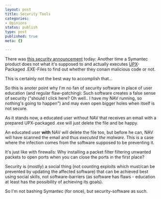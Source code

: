 ```yaml
---
layout: post
title: Security Tools
categories:
- Opinions
status: publish
type: post
published: true
meta: {}

---
```

<p>There was <a href="http://www.zdnet.com.au/news/security/0,2000061744,39180674,00.htm">this security announcement</a> today: Another time a Symantec product does not what it's supposed to and actually executes <a href="http://upx.sourceforge.net/">UPX</a>-Packaged .EXE-Files to find out whether they conain malicious code or not.</p>
<p>This is certainly not the best way to accomplish that...</p>
<p>So this is anoter point why I'm no fan of security software in place of user education (and regular flaw-patching): Such software creates a false sense of security ("should I click here? Oh well.. I have my NAV running, so nothing's going to happen") and may even open bigger holes when itself is not secure.</p>
<p>As it stands now, a educated user without NAV that receives an email with a prepared UPX-packaged .exe will just delete the file and be happy.</p>
<p>An educated user <b>with</b> NAV will delete the file too, but before he can, NAV will have scanned the email and thus <em>executed the malware</em>. This is a case where the infection comes from the software supposed to be preventing it.</p>
<p>It's just like with firewalls: Why installing a packet filter filtering unwanted packets to open ports when you can close the ports in the first place?</p>
<p>Security is (mostly) a social thing (not counting exploits which must/can be prevented by updating the affected software) that can be achieved best using social skills, not software-barriers (as software has flaws - education at least has the possibility of achieving its goals).</p>
<p>So I'm not bashing Symantec (for once), but security-software as such.</p>
